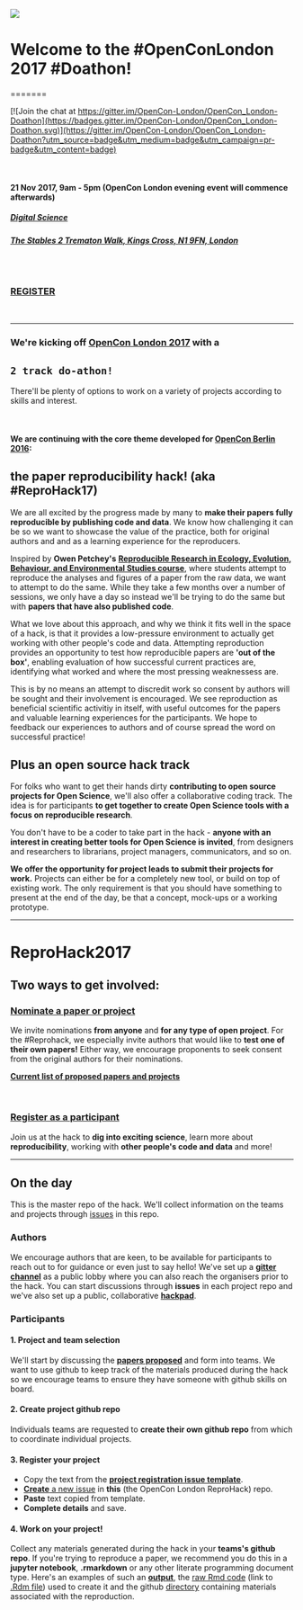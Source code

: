 
![](https://d3n8a8pro7vhmx.cloudfront.net/righttoresearch/pages/1462/features/original/OpenCon_2017_London_-_NB_Banner.png?1505763567)


# Welcome to the **#OpenConLondon 2017 #Doathon**!
=======

[![Join the chat at https://gitter.im/OpenCon-London/OpenCon_London-Doathon](https://badges.gitter.im/OpenCon-London/OpenCon_London-Doathon.svg)](https://gitter.im/OpenCon-London/OpenCon_London-Doathon?utm_source=badge&utm_medium=badge&utm_campaign=pr-badge&utm_content=badge)


<br>

#### **21 Nov 2017, 9am - 5pm (OpenCon London evening event will commence afterwards)**
##### [**Digital Science**](https://www.digital-science.com/)
###### [***The Stables 2 Trematon Walk, Kings Cross, N1 9FN, London***](https://goo.gl/maps/7zAo98pSzB82)

<br>

### [**REGISTER**](https://www.eventbrite.co.uk/e/opencon-London-hackathon-tickets-28890667765)


<br>


***

### We're kicking off [**OpenCon London 2017**](http://www.opencon2017.org/opencon_2017_London) with a 
## **`2 track do-athon!`**

There'll be plenty of options to work on a variety of projects according to skills and interest. 

<br>

#### We are continuing with the core theme developed for [OpenCon Berlin 2016](https://annakrystalli.shinyapps.io/OpenConBerlin_reprohack/): 
## the **paper reproducibility hack!** (aka **#ReproHack17**)

We are all excited by the progress made by many to **make their papers fully reproducible by publishing code and data**. We know how challenging it can be so we want to showcase the value of the practice, both for original authors and and as a learning experience for the reproducers. 

Inspired by **Owen Petchey's** [**Reproducible Research in Ecology, Evolution, Behaviour, and Environmental Studies course**](https://github.com/opetchey/RREEBES), where students attempt to  reproduce the analyses and figures of a paper from the raw data, we want to attempt to do the same. While they take a few months over a number of sessions, we only have a day so instead we'll be trying to do the same but with **papers that have also published code**. 

What we love about this approach, and why we think it fits well in the space of a hack, is that it provides a low-pressure environment to actually get working with other people's code and data. Attempting reproduction provides an opportunity to test how reproducible papers are **'out of the box'**, enabling evaluation of how successful current practices are, identifying what worked and where the most pressing weaknessess are.

This is by no means an attempt to discredit work so consent by authors will be sought and their involvement is encouraged. We see reproduction as beneficial scientific activitiy in itself, with useful outcomes for the papers and valuable learning experiences for the participants. We hope to feedback our experiences to authors and of course spread the word on successful practice!

## Plus an **open source hack track**

For folks who want to get their hands dirty **contributing to open source projects for Open Science**, we'll also offer a collaborative coding track. The idea is for participants **to get together to create Open Science tools with a focus on reproducible research**. 

You don't have to be a coder to take part in the hack - **anyone with an interest in creating better tools for Open Science is invited**, from designers and researchers to librarians, project managers, communicators, and so on.

**We offer the opportunity for project leads to submit their projects for work.** Projects can either be for a completely new tool, or build on top of existing work. The only requirement is that you should have something to present at the end of the day, be that a concept, mock-ups or a working prototype.



***

# ReproHack2017

## **Two ways to get involved:**

### **[Nominate a paper or project](https://goo.gl/forms/DJoAHVDCeWlG92b03)**

We invite nominations **from anyone** and **for any type of open project**. For the #Reprohack, we especially invite authors that would like to **test one of their own papers!** Either way, we encourage proponents to seek consent from the original authors for their nominations. 

[**Current list of proposed papers and projects**](https://annakrystalli.shinyapps.io/OpenConLondon_Doathon/)

<br>


### [**Register as a participant**](https://www.eventbrite.co.uk/e/opencon-london-2017-hackathon-tickets-38843068664)

Join us at the hack to **dig into exciting science**, learn more about **reproducibility**, working with **other people's code and data** and more!


***

## **On the day**

This is the master repo of the hack. We'll collect information on the teams and projects through [issues](https://github.com/OpenCon-London/OpenCon_London-Doathon/issues) in this repo. 

### **Authors**

We encourage authors that are keen, to be available for participants to reach out to for guidance or even just to say hello! We've set up a [**gitter channel**](https://gitter.im/OpenCon-London/OpenCon_London-Doathon) as a public lobby where you can also reach the organisers prior to the hack. You can start discussions through **issues** in each project repo and we've also set up a public, collaborative [**hackpad**](https://public.etherpad-mozilla.org/p/OpenConLondon2017_Doathon).

### **Participants**

#### **1. Project and team selection**

We'll start by discussing the [**papers proposed**](https://annakrystalli.shinyapps.io/OpenConBerlin_reprohack/) and form into teams. We want to use github to keep track of the materials produced during the hack so we encourage teams to ensure they have someone with github skills on board. 


#### **2. Create project github repo**

 Individuals teams are requested to **create their own github repo** from which to coordinate individual projects.

#### **3. Register your project**
- Copy the text from the [**project registration issue template**](https://raw.githubusercontent.com/annakrystalli/OpenConBerlin_ReproHack/master/.github/project_reg_tmpl.md).
- [**Create** a new issue](https://github.com/OpenCon-London/OpenCon_London-Doathon/issues/new) in **this** (the OpenCon London ReproHack) repo.
- **Paste** text copied from template.
- **Complete details** and save.

#### **4. Work on your project!**

Collect any materials generated during the hack in your **teams's github repo**. If you're trying to reproduce a paper, we recommend you do this in a **jupyter notebook**, **.rmarkdown** or any other literate programming document type. Here's an examples of such an [**output**](https://rawgit.com/opetchey/RREEBES/master/Beninca_etal_2008_Nature/report/report.html), the [raw Rmd code](https://raw.githubusercontent.com/opetchey/RREEBES/master/Beninca_etal_2008_Nature/report/report.Rmd) (link to [.Rdm file](https://github.com/opetchey/RREEBES/blob/master/Beninca_etal_2008_Nature/report/report.Rmd)) used to create it and the github [directory](https://github.com/opetchey/RREEBES/tree/master/Beninca_etal_2008_Nature) containing materials associated with the reproduction.

